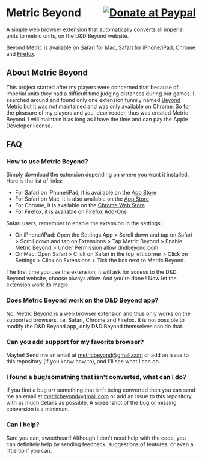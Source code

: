 <h1 style="text-align:left;">
    Metric Beyond
    <span style="float:right;">
        <a href = "https://www.paypal.com/donate/?hosted_button_id=GQLQHZZ899N44"><img src = "https://img.shields.io/badge/DONATE-PAYPAL-blue" alt="Donate at Paypal"/> </a>
    </span>
</h1>

A simple web browser extension that automatically converts all imperial units to metric units, on the D&D Beyond website.

Beyond Metric is available on [Safari for Mac](https://apps.apple.com/en/app/metric-beyond/id1662124385?l=en), [Safari for iPhone/iPad](https://apps.apple.com/fr/app/metric-beyond/id1662124385?l=en), [Chrome](https://chrome.google.com/webstore/detail/metric-beyond/cihnlndlolbobejfmejjnagmohcbklff) and [Firefox](https://addons.mozilla.org/addon/metric-beyond/).

## About Metric Beyond

This project started after my players were concerned that because of imperial units they had a difficult time judging distances during our games. I searched around and found only one extension funnily named [Beyond Metric](https://github.com/bmarian/beyondMetric) but it was not maintained and was only available on Chrome. So for the pleasure of my players and you, dear reader, thus was created Metric Beyond. I will maintain it as long as I have the time and can pay the Apple Developer license.

## FAQ

### How to use Metric Beyond?

Simply download the extension depending on where you want it installed. Here is the list of links:

* For Safari on iPhone/iPad, it is available on the [App Store](https://apps.apple.com/fr/app/metric-beyond/id1662124385?l=en)
* For Safari on Mac, it is also available on the [App Store](https://apps.apple.com/fr/app/metric-beyond/id1662124385?l=en)
* For Chrome, it is available on the [Chrome Web Store](https://chrome.google.com/webstore/detail/metric-beyond/cihnlndlolbobejfmejjnagmohcbklff)
* For Firefox, it is available on [Firefox Add-Ons](https://addons.mozilla.org/addon/metric-beyond/)

Safari users, remember to enable the extension in the settings: 
* On iPhone/iPad: Open the Settings App > Scroll down and tap on Safari > Scroll down and tap on Extensions > Tap Metric Beyond > Enable Metric Beyond > Under Permission allow dndbeyond.com
* On Mac: Open Safari > Click on Safari in the top left corner > Click on Settings > Click on Extensions > Tick the box next to Metric Beyond.

The first time you use the extension, it will ask for access to the D&D Beyond website, choose always allow. And you're done ! Now let the extension work its magic.

### Does Metric Beyond work on the D&D Beyond app?

No. Metric Beyond is a web browser extension and thus only works on the supported browsers, i.e. Safari, Chrome and Firefox. It is not possible to modify the D&D Beyond app, only D&D Beyond themselves can do that.

### Can you add support for my favorite browser?

Maybe! Send me an email at metricbeyond@gmail.com or add an issue to this repository (if you know how to), and I'll see what I can do.

### I found a bug/something that isn't converted, what can I do?

If you find a bug orr something that isn't being converted then you can send me an email at metricbeyond@gmail.com or add an issue to this repository, with as much details as possible. A screenshot of the bug or missing conversion is a minimum.

### Can I help?

Sure you can, sweetheart! Although I don't need help with the code, you can definitely help by sending feedback, suggestions of features, or even a little tip if you can. 
    